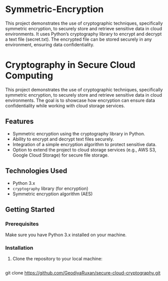 # Symmetric-Encryption
This project demonstrates the use of cryptographic techniques, specifically symmetric encryption, to securely store and retrieve sensitive data in cloud environments. It uses Python’s cryptography library to encrypt and decrypt a text file (secret.txt). The encrypted file can be stored securely in any environment, ensuring data confidentiality.
# Cryptography in Secure Cloud Computing

This project demonstrates the use of cryptographic techniques, specifically symmetric encryption, to securely store and retrieve sensitive data in cloud environments. The goal is to showcase how encryption can ensure data confidentiality while working with cloud storage services.

## Features
- Symmetric encryption using the cryptography library in Python.
- Ability to encrypt and decrypt text files securely.
- Integration of a simple encryption algorithm to protect sensitive data.
- Option to extend the project to cloud storage services (e.g., AWS S3, Google Cloud Storage) for secure file storage.

## Technologies Used
- Python 3.x
- `cryptography` library (for encryption)
- Symmetric encryption algorithm (AES)

## Getting Started

### Prerequisites

Make sure you have Python 3.x installed on your machine.

### Installation

1. Clone the repository to your local machine:

   ```bash
git clone https://github.com/GeodiyaRuxan/secure-cloud-cryptography.git

